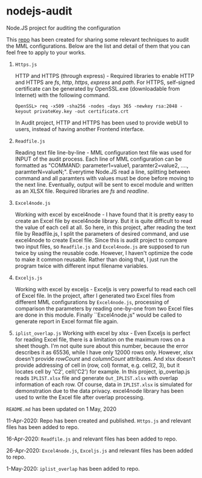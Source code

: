 # nodejs-audit
Node.JS project for auditing the configuration

This [repo](https://github.com/michaelmong/nodejs-audit "nodejs-audit") has been created for sharing some relevant techniques to audit the MML configurations. Below are the list and detail of them that you can feel free to apply to your works.

  1. ``Https.js``
  
      HTTP and HTTPS (through express) - Required libraries to enable HTTP and HTTPS are _fs_, _http_, _https_, _express_ and _path_. For HTTPS, self-signed certificate can be generated by OpenSSL.exe (downloadable from Internet) with the following command. 
      ```
      OpenSSL> req -x509 -sha256 -nodes -days 365 -newkey rsa:2048 -keyout privateKey.key -out certificate.crt
      ```
      In Audit project, HTTP and HTTPS has been used to provide webUI to users, instead of having another Frontend interface.
  2. ``Readfile.js``

      Reading text file line-by-line - MML configuration text file was used for INPUT of the audit process. Each line of MML configuration can be formatted as "COMMAND: parameter1=value1, paramter2=value2, ...., paramterN=valueN;". Everytime Node.JS read a line, splitting between command and all paramters with values must be done before moving to the next line. Eventually, output will be sent to excel module and written as an XLSX file. Required libraries are _fs_ and _readline_.
  3. ``Excel4node.js``

      Working with excel by excel4node - I have found that it is pretty easy to create an Excel file by excel4node library. But it is quite difficult to read the value of each cell at all. So here, in this project, after reading the text file by Readfile.js, I split the parameters of desired command, and use excel4node to create Excel file.
      Since this is audit project to compare two input files, so ``Readfile.js`` and ``Excel4node.js`` are supposed to run twice by using the reusable code. However, I haven't optimize the code to make it common reusable. Rather than doing that, I just run the program twice with different input filename variables.
  4. ``Exceljs.js``
      
      Working with excel by exceljs - Exceljs is very powerful to read each cell of Excel file. In the project, after I generated two Excel files from different MML configurations by ``Excel4node.js``, processing of comparison the parameters by reading one-by-one from two Excel files are done in this module. Finally ``Excel4node.js" would be called to generate report in Excel format file again.
  5. ``iplist_overlap.js``
      Working with excel by xlsx - Even Exceljs is perfect for reading Excel file, there is a limitation on the maximum rows on a sheet though. I'm not quite sure about this number, because the error describes it as 65536, while I have only 12000 rows only. However, xlsx doesn't provide _rowCount_ and _columnCount_ attributes. And xlsx doesn't provide addressing of cell in (row, col) format, e.g. cell(2, 3), but it locates cell by 'C2', cell('C2') for example. In this project, ip_overlap.js reads ``IPLIST.xlsx`` file and generate ``Out_IPLIST.xlsx`` with overlap information of each row. Of course, data in ``IPLIST.xlsx`` is simulated for demonstration due to the data privacy. excel4node library has been used to write the Excel file after overlap processing.
  
``README.md`` has been updated on 1 May, 2020

11-Apr-2020: Repo has been created and published. ``Https.js`` and relevant files has been added to repo.

16-Apr-2020: ``Readfile.js`` and relevant files has been added to repo.

26-Apr-2020: ``Excel4node.js``,  ``Exceljs.js`` and relevant files has been added to repo.

1-May-2020: ``iplist_overlap`` has been added to repo.